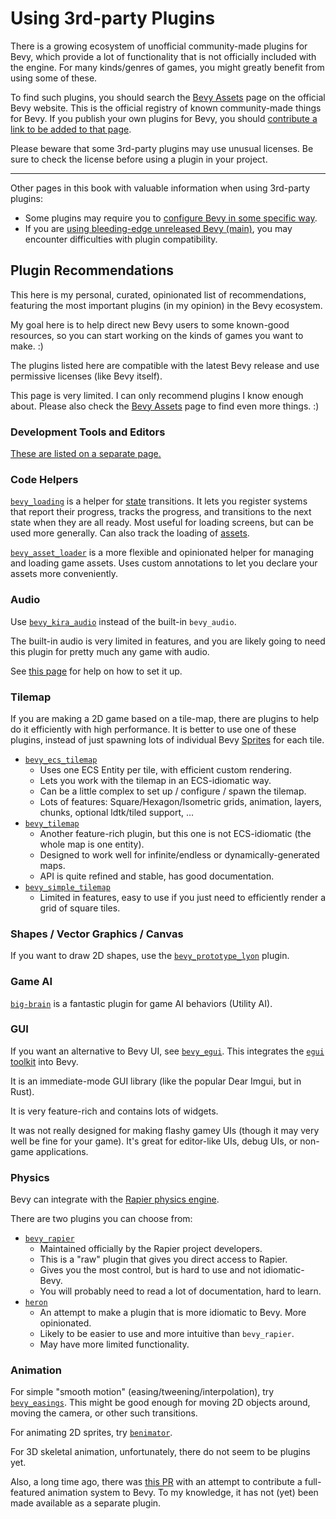 # Using 3rd-party Plugins

There is a growing ecosystem of unofficial community-made plugins for Bevy,
which provide a lot of functionality that is not officially included with
the engine. For many kinds/genres of games, you might greatly benefit from
using some of these.

To find such plugins, you should search the [Bevy
Assets](https://bevyengine.org/assets/) page on the official Bevy website. This
is the official registry of known community-made things for Bevy. If you
publish your own plugins for Bevy, you should [contribute a link to be added
to that page](https://github.com/bevyengine/bevy-assets).

Please beware that some 3rd-party plugins may use unusual licenses. Be sure
to check the license before using a plugin in your project.

---

Other pages in this book with valuable information when using 3rd-party plugins:

  - Some plugins may require you to [configure Bevy in some specific way](./bevy-config.md).
  - If you are [using bleeding-edge unreleased Bevy (main)](./bevy-git.md), you may encounter difficulties with plugin compatibility.

## Plugin Recommendations

This here is my personal, curated, opinionated list of recommendations,
featuring the most important plugins (in my opinion) in the Bevy ecosystem.

My goal here is to help direct new Bevy users to some known-good resources, so you can
start working on the kinds of games you want to make. :)

The plugins listed here are compatible with the latest Bevy release and use
permissive licenses (like Bevy itself).

This page is very limited. I can only recommend plugins I know enough
about. Please also check the [Bevy Assets](https://bevyengine.org/assets)
page to find even more things. :)

### Development Tools and Editors

[These are listed on a separate page.](./bevy-tools.md)

### Code Helpers

[`bevy_loading`](https://github.com/inodentry/bevy_loading) is a helper for
[state](../programming/states.md) transitions. It lets you register systems
that report their progress, tracks the progress, and transitions to the next
state when they are all ready. Most useful for loading screens, but can be used
more generally. Can also track the loading of [assets](../features/assets.md).

[`bevy_asset_loader`](https://github.com/NiklasEi/bevy_asset_loader) is a
more flexible and opinionated helper for managing and loading game assets.
Uses custom annotations to let you declare your assets more conveniently.

### Audio

Use [`bevy_kira_audio`](https://github.com/NiklasEi/bevy_kira_audio) instead of the built-in `bevy_audio`.

The built-in audio is very limited in features, and you are likely going to
need this plugin for pretty much any game with audio.

See [this page](../features/audio.md) for help on how to set it up.

### Tilemap

If you are making a 2D game based on a tile-map, there are plugins to
help do it efficiently with high performance. It is better to use one
of these plugins, instead of just spawning lots of individual Bevy
[Sprites](../features/sprites.md) for each tile.

  - [`bevy_ecs_tilemap`](https://github.com/StarArawn/bevy_ecs_tilemap)
    - Uses one ECS Entity per tile, with efficient custom rendering.
    - Lets you work with the tilemap in an ECS-idiomatic way.
    - Can be a little complex to set up / configure / spawn the tilemap.
    - Lots of features: Square/Hexagon/Isometric grids, animation, layers, chunks, optional ldtk/tiled support, ...
  - [`bevy_tilemap`](https://github.com/joshuajbouw/bevy_tilemap)
    - Another feature-rich plugin, but this one is not ECS-idiomatic (the whole map is one entity).
    - Designed to work well for infinite/endless or dynamically-generated maps.
    - API is quite refined and stable, has good documentation.
  - [`bevy_simple_tilemap`](https://github.com/forbjok/bevy_simple_tilemap)
    - Limited in features, easy to use if you just need to efficiently render a grid of square tiles.

### Shapes / Vector Graphics / Canvas

If you want to draw 2D shapes, use the
[`bevy_prototype_lyon`](https://github.com/Nilirad/bevy_prototype_lyon) plugin.

### Game AI

[`big-brain`](https://github.com/zkat/big-brain) is a fantastic plugin for game AI behaviors (Utility AI).

### GUI

If you want an alternative to Bevy UI, see [`bevy_egui`](https://github.com/mvlabat/bevy_egui).
This integrates the [`egui` toolkit](https://github.com/emilk/egui) into Bevy.

It is an immediate-mode GUI library (like the popular Dear Imgui, but in Rust).

It is very feature-rich and contains lots of widgets.

It was not really designed for making flashy gamey UIs (though it may very
well be fine for your game). It's great for editor-like UIs, debug UIs,
or non-game applications.

### Physics

Bevy can integrate with the [Rapier physics engine](https://rapier.rs/).

There are two plugins you can choose from:

  - [`bevy_rapier`](https://github.com/dimforge/bevy_rapier)
    - Maintained officially by the Rapier project developers.
    - This is a "raw" plugin that gives you direct access to Rapier.
    - Gives you the most control, but is hard to use and not idiomatic-Bevy.
    - You will probably need to read a lot of documentation, hard to learn.
  - [`heron`](https://github.com/jcornaz/heron)
    - An attempt to make a plugin that is more idiomatic to Bevy. More opinionated.
    - Likely to be easier to use and more intuitive than `bevy_rapier`.
    - May have more limited functionality.

### Animation

For simple "smooth motion" (easing/tweening/interpolation), try
[`bevy_easings`](https://crates.io/crates/bevy_easings). This might be good
enough for moving 2D objects around, moving the camera, or other such transitions.

For animating 2D sprites, try [`benimator`](https://github.com/jcornaz/benimator).

For 3D skeletal animation, unfortunately, there do not seem to be plugins yet.

Also, a long time ago, there was [this PR](https://github.com/bevyengine/bevy/pull/1429)
with an attempt to contribute a full-featured animation system to Bevy. To
my knowledge, it has not (yet) been made available as a separate plugin.

